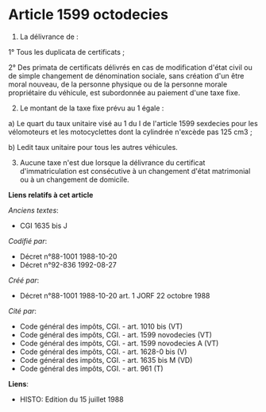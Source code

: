 # Article 1599 octodecies

1. La délivrance de :

1° Tous les duplicata de certificats ;

2° Des primata de certificats délivrés en cas de modification d'état civil ou de simple changement de dénomination sociale,
sans création d'un être moral nouveau, de la personne physique ou de la personne morale propriétaire du véhicule, est
subordonnée au paiement d'une taxe fixe.

2. Le montant de la taxe fixe prévu au 1 égale :

a) Le quart du taux unitaire visé au 1 du I de l'article 1599 sexdecies pour les vélomoteurs et les motocyclettes dont la
cylindrée n'excède pas 125 cm3 ;

b) Ledit taux unitaire pour tous les autres véhicules.

3. Aucune taxe n'est due lorsque la délivrance du certificat d'immatriculation est consécutive à un changement d'état
matrimonial ou à un changement de domicile.

**Liens relatifs à cet article**

_Anciens textes_:

  - CGI 1635 bis J

_Codifié par_:

  - Décret n°88-1001 1988-10-20
  - Décret n°92-836 1992-08-27

_Créé par_:

  - Décret n°88-1001 1988-10-20 art. 1 JORF 22 octobre 1988

_Cité par_:

  - Code général des impôts, CGI. - art. 1010 bis (VT)
  - Code général des impôts, CGI. - art. 1599 novodecies (VT)
  - Code général des impôts, CGI. - art. 1599 novodecies A (VT)
  - Code général des impôts, CGI. - art. 1628-0 bis (V)
  - Code général des impôts, CGI. - art. 1635 bis M (VD)
  - Code général des impôts, CGI. - art. 961 (T)

**Liens**:

  - HISTO: Edition du 15 juillet 1988
